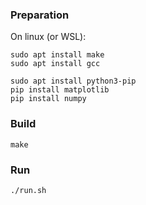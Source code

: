 ### Preparation

On linux (or WSL):

```
sudo apt install make
sudo apt install gcc

sudo apt install python3-pip
pip install matplotlib
pip install numpy
```

### Build
```
make
```

### Run

```
./run.sh
```
